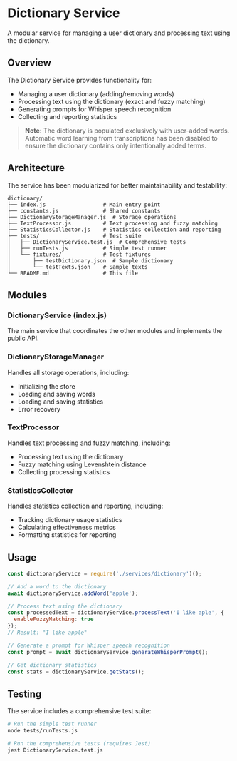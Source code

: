 # Dictionary Service

A modular service for managing a user dictionary and processing text using the dictionary.

## Overview

The Dictionary Service provides functionality for:

- Managing a user dictionary (adding/removing words)
- Processing text using the dictionary (exact and fuzzy matching)
- Generating prompts for Whisper speech recognition
- Collecting and reporting statistics

> **Note:** The dictionary is populated exclusively with user-added words. Automatic word learning from transcriptions has been disabled to ensure the dictionary contains only intentionally added terms.

## Architecture

The service has been modularized for better maintainability and testability:

```
dictionary/
├── index.js                  # Main entry point
├── constants.js              # Shared constants
├── DictionaryStorageManager.js  # Storage operations
├── TextProcessor.js          # Text processing and fuzzy matching
├── StatisticsCollector.js    # Statistics collection and reporting
├── tests/                    # Test suite
│   ├── DictionaryService.test.js  # Comprehensive tests
│   ├── runTests.js           # Simple test runner
│   └── fixtures/             # Test fixtures
│       ├── testDictionary.json  # Sample dictionary
│       └── testTexts.json    # Sample texts
└── README.md                 # This file
```

## Modules

### DictionaryService (index.js)

The main service that coordinates the other modules and implements the public API.

### DictionaryStorageManager

Handles all storage operations, including:
- Initializing the store
- Loading and saving words
- Loading and saving statistics
- Error recovery

### TextProcessor

Handles text processing and fuzzy matching, including:
- Processing text using the dictionary
- Fuzzy matching using Levenshtein distance
- Collecting processing statistics

### StatisticsCollector

Handles statistics collection and reporting, including:
- Tracking dictionary usage statistics
- Calculating effectiveness metrics
- Formatting statistics for reporting

## Usage

```javascript
const dictionaryService = require('./services/dictionary')();

// Add a word to the dictionary
await dictionaryService.addWord('apple');

// Process text using the dictionary
const processedText = dictionaryService.processText('I like aple', {
  enableFuzzyMatching: true
});
// Result: "I like apple"

// Generate a prompt for Whisper speech recognition
const prompt = await dictionaryService.generateWhisperPrompt();

// Get dictionary statistics
const stats = dictionaryService.getStats();
```

## Testing

The service includes a comprehensive test suite:

```bash
# Run the simple test runner
node tests/runTests.js

# Run the comprehensive tests (requires Jest)
jest DictionaryService.test.js
``` 